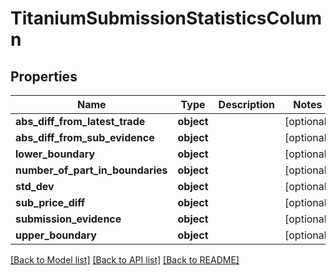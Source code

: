 # TitaniumSubmissionStatisticsColumn


## Properties
Name | Type | Description | Notes
------------ | ------------- | ------------- | -------------
**abs_diff_from_latest_trade** | **object** |  | [optional] 
**abs_diff_from_sub_evidence** | **object** |  | [optional] 
**lower_boundary** | **object** |  | [optional] 
**number_of_part_in_boundaries** | **object** |  | [optional] 
**std_dev** | **object** |  | [optional] 
**sub_price_diff** | **object** |  | [optional] 
**submission_evidence** | **object** |  | [optional] 
**upper_boundary** | **object** |  | [optional] 

[[Back to Model list]](../README.md#documentation-for-models) [[Back to API list]](../README.md#documentation-for-api-endpoints) [[Back to README]](../README.md)


